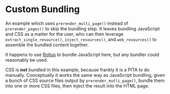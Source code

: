 # Custom Bundling

An example which uses `prerender_multi_page()` instead of `prerender_pages()` to
skip the bundling step. It leaves bundling JavaScript and CSS as a matter for
the user, who can then leverage `extract_single_resource()`,
`inject_resources()`, and `web_resources()` to assemble the bundled content
together.

It happens to use [Rollup](https://rollupjs.org/) to bundle JavaScript here, but
any bundler could reasonably be used.

CSS is **not** bundled in this example, because frankly it is a PITA to do
manually. Conceptually it works the same way as JavaScript bundling, given a
bunch of CSS source files output by `prerender_mutli_page()`, bundle them into
one or more CSS files, then inject the result into the HTML page.
